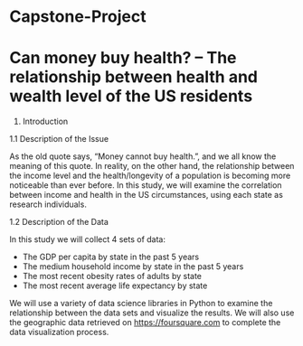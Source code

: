 # Capstone-Project
# Can money buy health? – The relationship between health and wealth level of the US residents

1. Introduction

1.1 Description of the Issue

As the old quote says, “Money cannot buy health.”, and we all know the meaning of this quote. In reality, on the other hand, the relationship between the income level and the health/longevity of a population is becoming more noticeable than ever before. In this study, we will examine the correlation between income and health in the US circumstances, using each state as research individuals.

1.2 Description of the Data

In this study we will collect 4 sets of data:

-	The GDP per capita by state in the past 5 years
-	The medium household income by state in the past 5 years
-	The most recent obesity rates of adults by state
-	The most recent average life expectancy by state

We will use a variety of data science libraries in Python to examine the relationship between the data sets and visualize the results. We will also use the geographic data retrieved on https://foursquare.com to complete the data visualization process.
